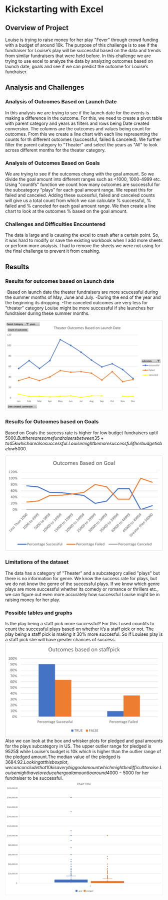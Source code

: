 # Kickstarting with Excel
## Overview of Project
Louise is trying to raise money for her play "Fever" through crowd funding with a budget of around 10k. The purpose of this challenge is to see if the fundraiser for Louise’s play will be successful based on the data and trends from similar fundraisers that were held before. In this challenge we are trying to use excel to analyze the data by analyzing outcomes based on launch date, goals and see if we can predict the outcome for Louise’s fundraiser.

## Analysis and Challenges
### Analysis of Outcomes Based on Launch Date
In this analysis we are trying to see if the launch date for the events is making a difference in the outcome. For this, we need to create a pivot table with parent category and years as filters and rows being Date created conversion. The columns are the outcomes and values being count for outcomes. From this we create a line chart with each line representing the counts for th different outcomes (successful, failed & canceled). We further filter the parent category to "Theater" and select the years as "All" to look across different months for the theater category. 

### Analysis of Outcomes Based on Goals
We are trying to see if the outcomes chang with the goal amount. So we divide the goal amount into different ranges such as <1000, 1000-4999 etc. Using "countifs" function we count how many outcomes are successful for the subcategory “plays” for each goal amount range. We repeat this for failed and canceled. Adding these sucessful, failed and canceled counts will give us a total count from which we can calculate % successful, % failed and % canceled for each goal amount range. We then create a line chart to look at the outcomes % based on the goal amount. 

### Challenges and Difficulties Encountered
The data is large and is causing the excel to crash after a certain point.  So, it was hard to modify or save the existing workbook when I add more sheets or perform more analysis. I had to remove the sheets we were not using for the final challenge to prevent it from crashing. 

## Results
### Results for outcomes based on Launch date
-Based on launch date the theater fundraisers are more scucessful during the summer months of May, June and July. 
-During the end of the year and the beginning its dropping. 
-The canceled outcomes are very less for "theater" category
Louise might be more successful if she launches her fundraiser during these summer months.

![image](Theater_Outcomes_vs_Launch.png)

### Results for Outcomes based on Goals
Based on Goals the success rate is higher for low budget fundraisers uptil 5000$. But there are some fundraisers between 35+ to 45k which are also successful. Louise might be more successful if her budget is below 5000$. 

![image](Outcomes_vs_Goals.png)

### Limitations of the dataset
The data has a category of "Theater" and a subcategory called "plays" but there is no information for genre. We know the success rate for plays, but we do not know the genre of the successful plays. If we know which genre plays are more successful whether its comedy or romance or thrillers etc., we can figure out even more accurately how successful Louise might be in raising money for her play.

### Possible tables and graphs 
Is the play being a staff pick more successful? For this I used countifs to count the successful plays based on whether it’s a staff pick or not. The play being a staff pick is making it 30% more succesful. So if Louises play is a staff pick she will have greater chances of success.
![image](Outcomes_vs_Staffpick.png)
Also we can look at the box and whisker plots for pledged and goal amounts for the plays subcategory in US. The upper outlier range for pledged is 9525$ while Louise's budget is 10k which is higher than the outlier range of the pledged amount.The median value of the pledged is 3684.92$. Looking at this box plot, we can conclude that 10k is a very big goal amount which might be difficult to raise. Louise might have to reduce her goal amount to around 4000-5000$ for her fundraiser to be successful.
![image](boxandwhiskers_US_plays.png)
